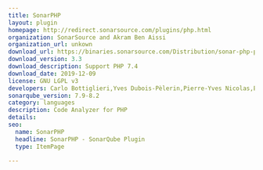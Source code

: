 ```yaml
---
title: SonarPHP
layout: plugin
homepage: http://redirect.sonarsource.com/plugins/php.html
organization: SonarSource and Akram Ben Aissi
organization_url: unkown
download_url: https://binaries.sonarsource.com/Distribution/sonar-php-plugin/sonar-php-plugin-3.3.0.5166.jar
download_version: 3.3
download_description: Support PHP 7.4
download_date: 2019-12-09
license: GNU LGPL v3
developers: Carlo Bottiglieri,Yves Dubois-Pèlerin,Pierre-Yves Nicolas,Elena Vilchik
sonarqube_version: 7.9-8.2
category: languages
description: Code Analyzer for PHP
details: 
seo: 
  name: SonarPHP
  headline: SonarPHP - SonarQube Plugin
  type: ItemPage

---
```

